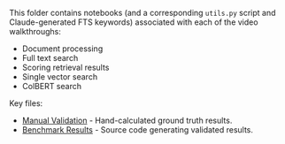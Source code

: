 This folder contains notebooks (and a corresponding `utils.py` script and Claude-generated FTS keywords) associated with each of the video walkthroughs:

- Document processing
- Full text search
- Scoring retrieval results
- Single vector search
- ColBERT search


Key files:
- [Manual Validation](https://github.com/vishalbakshi/fastbook-benchmark/blob/main/examples/2024-12-13-fastbook-benchmark-results-MANUAL%20VALIDATION.xlsx) - Hand-calculated ground truth results.
- [Benchmark Results](https://github.com/vishalbakshi/fastbook-benchmark/blob/main/examples/2024_12_13_fastbook_benchmark_results.ipynb) - Source code generating validated results.
